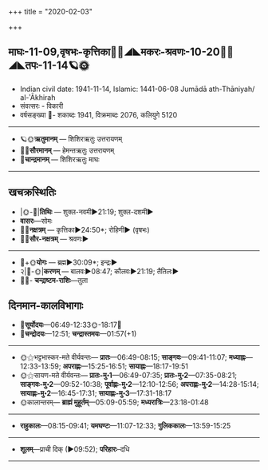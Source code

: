 +++
title = "2020-02-03"

+++
## माघः-11-09,वृषभः-कृत्तिका🌛🌌◢◣मकरः-श्रवणः-10-20🌌🌞◢◣तपः-11-14🪐🌞
- Indian civil date: 1941-11-14, Islamic: 1441-06-08 Jumādā ath-Thāniyah/ al-ʾĀkhirah
- संवत्सरः - विकारी
- वर्षसङ्ख्या 🌛- शकाब्दः 1941, विक्रमाब्दः 2076, कलियुगे 5120
___________________
- 🪐🌞**ऋतुमानम्** — शिशिरऋतुः उत्तरायणम्
- 🌌🌞**सौरमानम्** — हेमन्तऋतुः उत्तरायणम्
- 🌛**चान्द्रमानम्** — शिशिरऋतुः माघः
___________________


## खचक्रस्थितिः
- |🌞-🌛|**तिथिः** — शुक्ल-नवमी►21:19; शुक्ल-दशमी►  
- **वासरः**—सोमः  
- 🌌🌛**नक्षत्रम्** — कृत्तिका►24:50*; रोहिणी► (वृषभः)  
- 🌌🌞**सौर-नक्षत्रम्** — श्रवणः►  
___________________
- 🌛+🌞**योगः** — ब्रह्म►30:09*; इन्द्रः►  
- २|🌛-🌞|**करणम्** — बालवः►08:47; कौलवः►21:19; तैतिलः►  
- 🌌🌛- **चन्द्राष्टम-राशिः**—तुला  


## दिनमान-कालविभागाः
- 🌅**सूर्योदयः**—06:49-12:33🌞️-18:17🌇  
- 🌛**चन्द्रोदयः**—12:51; **चन्द्रास्तमयः**—01:57(+1)  
___________________
- 🌞⚝भट्टभास्कर-मते वीर्यवन्तः— **प्रातः**—06:49-08:15; **साङ्गवः**—09:41-11:07; **मध्याह्नः**—12:33-13:59; **अपराह्णः**—15:25-16:51; **सायाह्नः**—18:17-19:51  
- 🌞⚝सायण-मते वीर्यवन्तः— **प्रातः-मु॰1**—06:49-07:35; **प्रातः-मु॰2**—07:35-08:21; **साङ्गवः-मु॰2**—09:52-10:38; **पूर्वाह्णः-मु॰2**—12:10-12:56; **अपराह्णः-मु॰2**—14:28-15:14; **सायाह्णः-मु॰2**—16:45-17:31; **सायाह्णः-मु॰3**—17:31-18:17  
- 🌞कालान्तरम्— **ब्राह्मं मुहूर्तम्**—05:09-05:59; **मध्यरात्रिः**—23:18-01:48  
___________________
- **राहुकालः**—08:15-09:41; **यमघण्टः**—11:07-12:33; **गुलिककालः**—13:59-15:25  
___________________
- **शूलम्**—प्राची दिक् (►09:52); **परिहारः**–दधि  
___________________
